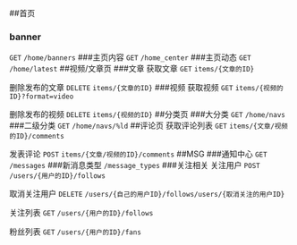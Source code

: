 ##首页
### banner
```GET```
```/home/banners```
###主页内容
```GET```
```/home_center```
###主页动态
```GET```
```/home/latest```
##视频/文章页
###文章
获取文章
```GET```
```items/{文章的ID}```

删除发布的文章
```DELETE```
```items/{文章的ID}```
###视频
获取视频
```GET``` ```items/{视频的ID}?format=video```

删除发布的视频
```DELETE``` ```items/{视频的ID}```
##分类页
###大分类
```GET``` ```/home/navs```
###二级分类
```GET``` ```/home/navs/%ld```
##评论页
获取评论列表
```GET``` ```items/{文章/视频的ID}/comments```

发表评论
```POST``` ```items/{文章/视频的ID}/comments```
##MSG
###通知中心
```GET``` ```/messages```
###新消息类型
```/message_types```
###关注相关
关注用户 ```POST``` ```/users/{用户的ID}/follows```

取消关注用户 ```DELETE``` ```/users/{自己的用户ID}/follows/users/{取消关注的用户ID}```

关注列表 ```GET``` ```/users/{用户的ID}/follows```

粉丝列表 ```GET``` ```/users/{用户的ID}/fans```